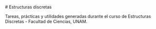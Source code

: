 # Estructuras discretas

Tareas, prácticas y utilidades generadas durante el curso de
Estructuras Discretas - Facultad de Ciencias, UNAM.

